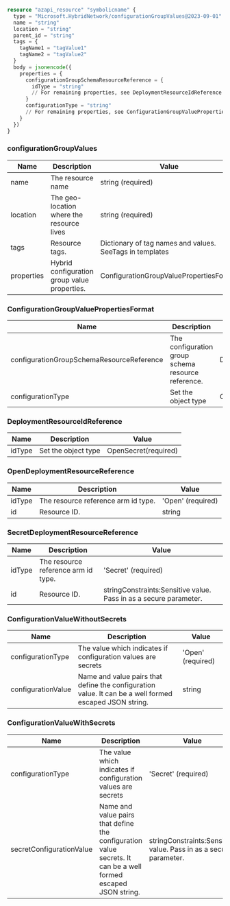 ```terraform
resource "azapi_resource" "symbolicname" {
  type = "Microsoft.HybridNetwork/configurationGroupValues@2023-09-01"
  name = "string"
  location = "string"
  parent_id = "string"
  tags = {
    tagName1 = "tagValue1"
    tagName2 = "tagValue2"
  }
  body = jsonencode({
    properties = {
      configurationGroupSchemaResourceReference = {
        idType = "string"
        // For remaining properties, see DeploymentResourceIdReference objects
      }
      configurationType = "string"
      // For remaining properties, see ConfigurationGroupValuePropertiesFormat objects
    }
  })
}

```

### configurationGroupValues

| Name | Description | Value |
|-|-|-|
| name | The resource name | string (required) |
| location | The geo-location where the resource lives | string (required) |
| tags | Resource tags. | Dictionary of tag names and values. SeeTags in templates |
| properties | Hybrid configuration group value properties. | ConfigurationGroupValuePropertiesFormat |


### ConfigurationGroupValuePropertiesFormat

| Name | Description | Value |
|-|-|-|
| configurationGroupSchemaResourceReference | The configuration group schema resource reference. | DeploymentResourceIdReference |
| configurationType | Set the object type | OpenSecret(required) |


### DeploymentResourceIdReference

| Name | Description | Value |
|-|-|-|
| idType | Set the object type | OpenSecret(required) |


### OpenDeploymentResourceReference

| Name | Description | Value |
|-|-|-|
| idType | The resource reference arm id type. | 'Open' (required) |
| id | Resource ID. | string |


### SecretDeploymentResourceReference

| Name | Description | Value |
|-|-|-|
| idType | The resource reference arm id type. | 'Secret' (required) |
| id | Resource ID. | stringConstraints:Sensitive value. Pass in as a secure parameter. |


### ConfigurationValueWithoutSecrets

| Name | Description | Value |
|-|-|-|
| configurationType | The value which indicates if configuration values are secrets | 'Open' (required) |
| configurationValue | Name and value pairs that define the configuration value. It can be a well formed escaped JSON string. | string |


### ConfigurationValueWithSecrets

| Name | Description | Value |
|-|-|-|
| configurationType | The value which indicates if configuration values are secrets | 'Secret' (required) |
| secretConfigurationValue | Name and value pairs that define the configuration value secrets. It can be a well formed escaped JSON string. | stringConstraints:Sensitive value. Pass in as a secure parameter. |


